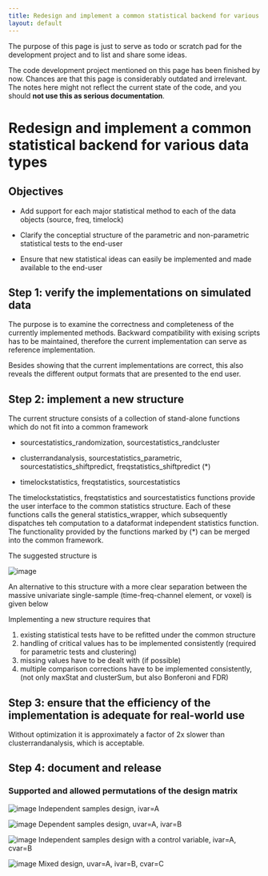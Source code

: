 ```yaml
---
title: Redesign and implement a common statistical backend for various data types
layout: default
---
```


<div class="alert-danger">

The purpose of this page is just to serve as todo or scratch pad for the development project and to list and share some ideas. 

The code development project mentioned on this page has been finished by now. Chances are that this page is considerably outdated and irrelevant. The notes here might not reflect the current state of the code, and you should **not use this as serious documentation**.
</div>

# Redesign and implement a common statistical backend for various data types

## Objectives

*  Add support for each major statistical method to each of the data objects (source, freq, timelock)

*  Clarify the conceptial structure of the parametric and non-parametric statistical tests to the end-user

*  Ensure that new statistical ideas can easily be implemented and made available to the end-user

## Step 1: verify the implementations on simulated data

The purpose is to examine the correctness and completeness of the currently implemented methods. Backward compatibility with exising scripts has to be maintained, therefore the current implementation can serve as reference implementation.

Besides showing that the current implementations are correct, this also reveals the different output formats that are presented to the end user.

## Step 2: implement a new structure

The current structure consists of a collection of stand-alone functions which do not fit into a common framework

*  sourcestatistics_randomization, sourcestatistics_randcluster

*  clusterrandanalysis, sourcestatistics_parametric, sourcestatistics_shiftpredict, freqstatistics_shiftpredict (*)

*  timelockstatistics, freqstatistics, sourcestatistics

The timelockstatistics, freqstatistics and sourcestatistics functions provide the user interface to the common statistics structure. Each of these functions calls the general statistics_wrapper, which subsequently dispatches teh computation to a dataformat independent statistics function. The functionality provided by the functions marked by (*) can be merged into the common framework. 

The suggested structure is 

![image](/static/img/development/statistics/statistics_structure.png)

An alternative to this structure with a more clear separation between the massive univariate single-sample (time-freq-channel element, or voxel) is given below

Implementing a new structure requires that 
 1.  existing statistical tests have to be refitted under the common structure
 2.  handling of critical values has to be implemented consistently (required for parametric tests and clustering)
 3.  missing values have to be dealt with (if possible)
 4.  multiple comparison corrections have to be implemented consistently, (not only maxStat and clusterSum, but also Bonferoni and FDR)

## Step 3: ensure that the efficiency of the implementation is adequate for real-world use

Without optimization it is approximately a factor of 2x slower than clusterrandanalysis, which is acceptable. 

## Step 4: document and release

### Supported and allowed permutations of the design matrix

![image](/static/img/development/statistics/perm1.png)
Independent samples design, ivar=A

![image](/static/img/development/statistics/perm2.png)
Dependent samples design, uvar=A, ivar=B

![image](/static/img/development/statistics/perm3.png)
Independent samples design with a control variable, ivar=A, cvar=B

![image](/static/img/development/statistics/perm4.png)
Mixed design, uvar=A, ivar=B, cvar=C

